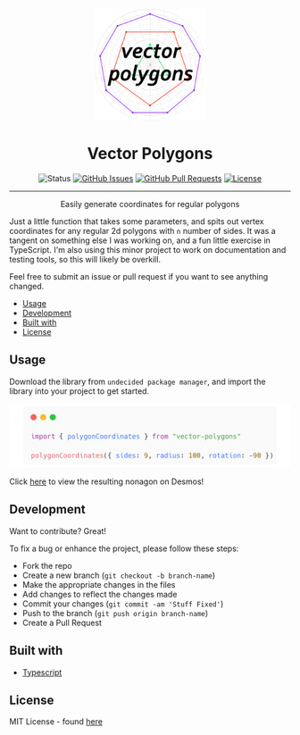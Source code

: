 <p align="center">
  <a href="" rel="noopener">
 <img width=200px height=200px src=".\docs\logo.png" alt="Project logo"></a>
</p>

<h1 align="center">Vector Polygons</h1>

<div align="center">

![Status](https://img.shields.io/badge/status-active-success)
[![GitHub Issues](https://img.shields.io/github/issues/nlovell/vector-polygons)](https://github.com/nlovell/vector-polygons/issues)
[![GitHub Pull Requests](https://img.shields.io/github/issues-pr/nlovell/vector-polygons)](https://github.com/nlovell/vector-polygons/pulls)
[![License](https://img.shields.io/github/license/nlovell/vector-polygons)](/LICENSE)

</div>

---

<p align="center"> Easily generate coordinates for regular polygons
    <br> 
</p>

Just a little function that takes some parameters, and spits out vertex coordinates for any regular 2d polygons with `n` number of sides. It was a tangent on something else I was working on, and a fun little exercise in TypeScript. I'm also using this minor project to work on documentation and testing tools, so this will likely be overkill.

Feel free to submit an issue or pull request if you want to see anything changed.

- [Usage](#usage)
- [Development](#development)
- [Built with](#built-with)
- [License](#license)

## Usage

Download the library from `undecided package manager`, and import the library into your project to get started.

![Import example](./docs/carbon-import.png)


Click [here](https://www.desmos.com/calculator/ascq20nscb) to view the resulting nonagon on Desmos!

## Development

Want to contribute? Great!

To fix a bug or enhance the project, please follow these steps:

- Fork the repo
- Create a new branch (`git checkout -b branch-name`)
- Make the appropriate changes in the files
- Add changes to reflect the changes made
- Commit your changes (`git commit -am 'Stuff Fixed'`)
- Push to the branch (`git push origin branch-name`)
- Create a Pull Request

## Built with

- [Typescript](https://github.com/microsoft/TypeScript)


## License

MIT License - found [here](./license.md)